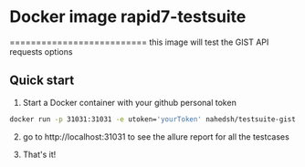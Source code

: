 # Docker image rapid7-testsuite
==========================
this image will test the GIST API requests options 



## Quick start
1. Start a Docker container with your github personal token 

```bash
docker run -p 31031:31031 -e utoken='yourToken' nahedsh/testsuite-gist
```

2. go to http://localhost:31031 to see the allure report for all the testcases 

3. That's it! 